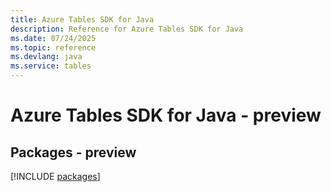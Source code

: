```yaml
---
title: Azure Tables SDK for Java
description: Reference for Azure Tables SDK for Java
ms.date: 07/24/2025
ms.topic: reference
ms.devlang: java
ms.service: tables
---
```

# Azure Tables SDK for Java - preview
## Packages - preview
[!INCLUDE [packages](tables-index.md)]